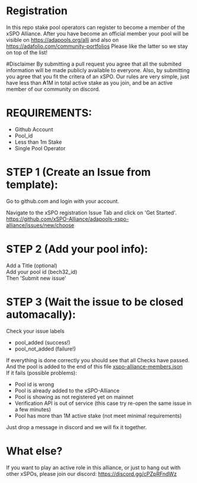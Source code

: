 # Registration

In this repo stake pool operators can register to become a member of the xSPO Alliance. After you have become an official member your pool will be visible on https://adapools.org/alli and also on https://adafolio.com/community-portfolios
Please like the latter so we stay on top of the list!

#Disclaimer
By submitting a pull request you agree that all the submited information will be made publicly available to everyone.
Also, by submitting you agree that you fit the critera of an xSPO.  Our rules are very simple, just have less than ₳1M in total active stake as you join, and be an active member of our community on discord.

# REQUIREMENTS:
- Github Account
- Pool_id
- Less than 1m Stake
- Single Pool Operator

# STEP 1 (Create an Issue from template):
Go to github.com and login with your account.

Navigate to the xSPO registration Issue Tab and click on 'Get Started'.  
https://github.com/xSPO-Alliance/adapools-xspo-alliance/issues/new/choose

# STEP 2 (Add your pool info):
Add a Title (optional)  
Add your pool id (bech32_id)  
Then 'Submit new issue'  

# STEP 3 (Wait the issue to be closed automacally):
Check your issue labels  
 - pool_added (success!)
 - pool_not_added (failure!)

If everything is done correctly you should see that all Checks have passed. And the pool is added to the end of this file [xspo-alliance-members.json](./xspo-alliance-members.json)  
If it fails (possible problems):  
 - Pool id is wrong  
 - Pool is already added to the xSPO-Alliance  
 - Pool is showing as not registered yet on mainnet  
 - Verification API is out of service (this case try re-open the same issue in a few minutes)  
 - Pool has more than 1M active stake (not meet minimal requirements)

Just drop a message in discord and we will fix it together. 

# What else?
If you want to play an active role in this alliance, or just to hang out with other xSPOs, please join our discord:
https://discord.gg/cPZpRFndWz
